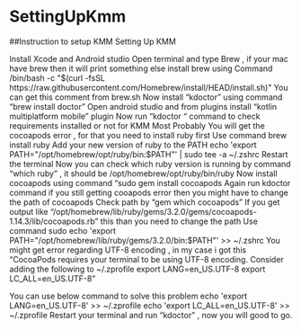 # SettingUpKmm
##Instruction to setup KMM 
Setting Up KMM 

Install Xcode and Android studio
Open terminal and type Brew , if your mac have brew then it will print something else install  brew using 
Command  /bin/bash -c "$(curl -fsSL https://raw.githubusercontent.com/Homebrew/install/HEAD/install.sh)" 
You can get this comment from brew.sh
Now install “kdoctor” using command “brew install doctor”
Open android studio and from plugins install “kotlin multiplatform mobile” plugin
Now run “kdoctor “ command to check requirements installed or not for KMM
Most Probably You will get the cocoapods error , for that you need to install ruby first 
Use command 
brew install ruby
Add your new version of ruby to the PATH
echo 'export PATH="/opt/homebrew/opt/ruby/bin:$PATH"' | sudo tee -a ~/.zshrc
Restart the terminal
Now you can check which ruby version is running by command “which ruby” , it should be 
/opt/homebrew/opt/ruby/bin/ruby
Now install cocoapods using command “sudo gem install cocoapods
Again run kdoctor command if you still getting cooapods error then you might have to change the path of cocoapods
Check path by “gem which cocoapods”
If you get output like “/opt/homebrew/lib/ruby/gems/3.2.0/gems/cocoapods-1.14.3/lib/cocoapods.rb” this than you need to change the path
Use command
sudo echo 'export PATH="/opt/homebrew/lib/ruby/gems/3.2.0/bin:$PATH"' >> ~/.zshrc
You might get error regarding UTF-8 encoding , in my case i got this 
“CocoaPods requires your terminal to be using UTF-8 encoding.
    Consider adding the following to ~/.zprofile
    export LANG=en_US.UTF-8
    export LC_ALL=en_US.UTF-8”

You can use below command to solve this problem 
echo 'export LANG=en_US.UTF-8' >> ~/.zprofile
echo 'export LC_ALL=en_US.UTF-8' >> ~/.zprofile
Restart your terminal and run “kdoctor” , now you will good to go.
     



